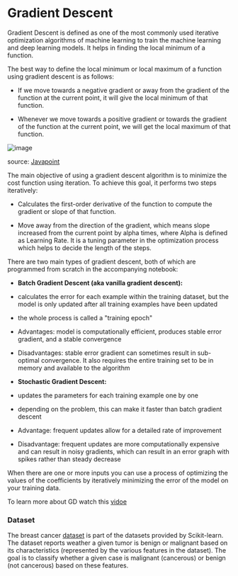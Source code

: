 # Gradient Descent 

Gradient Descent is defined as one of the most commonly used iterative optimization algorithms of machine learning to train the machine learning and deep learning models. It helps in finding the local minimum of a function.

The best way to define the local minimum or local maximum of a function using gradient descent is as follows:

*   If we move towards a negative gradient or away from the gradient of the function at the current point, it will give the     local minimum of that function.

*   Whenever we move towards a positive gradient or towards the gradient of the function at the current point, we will get the local maximum of that function.

![image](https://static.javatpoint.com/tutorial/machine-learning/images/gradient-descent-in-machine-learning1.png)

source: [Javapoint](https://www.javatpoint.com/gradient-descent-in-machine-learning)

The main objective of using a gradient descent algorithm is to minimize the cost function using iteration. To achieve this goal, it performs two steps iteratively:

*   Calculates the first-order derivative of the function to compute the gradient or slope of that function.

*    Move away from the direction of the gradient, which means slope increased from the current point by alpha times, where Alpha is defined as Learning Rate. It is a tuning parameter in the optimization process which helps to decide the length of the steps.

There are two main types of gradient descent, both of which are programmed from scratch in the accompanying notebook:

*   **Batch Gradient Descent (aka vanilla gradient descent):**

*   calculates the error for each example within the training dataset, but the model is only updated after all training examples have been updated 
*   the whole process is called a "training epoch"
*   Advantages: model is computationally efficient, produces stable error gradient, and a stable convergence
*   Disadvantages: stable error gradient can sometimes result in sub-optimal convergence. It also requires the entire training  set to be in memory and available to the algorithm

*   **Stochastic Gradient Descent:**

*   updates the parameters for each training example one by one
*   depending on the problem, this can make it faster than batch gradient descent
*   Advantage: frequent updates allow for a detailed rate of improvement
*   Disadvantage: frequent updates are more computationally expensive and can result in noisy gradients, which can result in an error graph with spikes rather than steady decrease

When there are one or more inputs you can use a process of optimizing the values of the coefficients by iteratively minimizing the error of the model on your training data.


To learn more about GD watch this [vidoe](https://www.youtube.com/watch?v=IHZwWFHWa-w&t=416s&ab_channel=3Blue1Brown)

### Dataset

The breast cancer [dataset](https://archive.ics.uci.edu/dataset/17/breast+cancer+wisconsin+diagnostic) is part of the datasets provided by Scikit-learn. The dataset reports weather a given tumor is benign or malignant based on its characteristics (represented by the various features in the dataset). The goal is to classify whether a given case is malignant (cancerous) or benign (not cancerous) based on these features.

